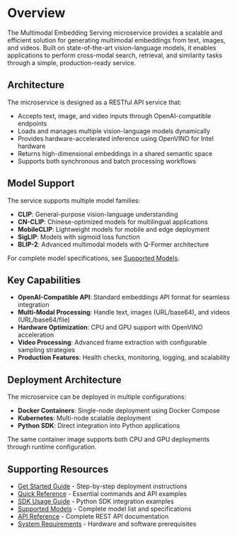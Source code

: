 # Overview

The Multimodal Embedding Serving microservice provides a scalable and efficient solution for generating multimodal embeddings from text, images, and videos. Built on state-of-the-art vision-language models, it enables applications to perform cross-modal search, retrieval, and similarity tasks through a simple, production-ready service.

## Architecture

The microservice is designed as a RESTful API service that:

- Accepts text, image, and video inputs through OpenAI-compatible endpoints
- Loads and manages multiple vision-language models dynamically
- Provides hardware-accelerated inference using OpenVINO for Intel hardware
- Returns high-dimensional embeddings in a shared semantic space
- Supports both synchronous and batch processing workflows

## Model Support

The service supports multiple model families:

- **CLIP**: General-purpose vision-language understanding
- **CN-CLIP**: Chinese-optimized models for multilingual applications  
- **MobileCLIP**: Lightweight models for mobile and edge deployment
- **SigLIP**: Models with sigmoid loss function
- **BLIP-2**: Advanced multimodal models with Q-Former architecture

For complete model specifications, see [Supported Models](supported-models.md).

## Key Capabilities

- **OpenAI-Compatible API**: Standard embeddings API format for seamless integration
- **Multi-Modal Processing**: Handle text, images (URL/base64), and videos (URL/base64/file)
- **Hardware Optimization**: CPU and GPU support with OpenVINO acceleration
- **Video Processing**: Advanced frame extraction with configurable sampling strategies
- **Production Features**: Health checks, monitoring, logging, and scalability

## Deployment Architecture

The microservice can be deployed in multiple configurations:

- **Docker Containers**: Single-node deployment using Docker Compose
- **Kubernetes**: Multi-node scalable deployment
- **Python SDK**: Direct integration into Python applications

The same container image supports both CPU and GPU deployments through runtime configuration.

## Supporting Resources

- [Get Started Guide](get-started.md) - Step-by-step deployment instructions
- [Quick Reference](quick-reference.md) - Essential commands and API examples
- [SDK Usage Guide](sdk-usage.md) - Python SDK integration examples
- [Supported Models](supported-models.md) - Complete model list and specifications
- [API Reference](api-reference.md) - Complete REST API documentation
- [System Requirements](system-requirements.md) - Hardware and software prerequisites

